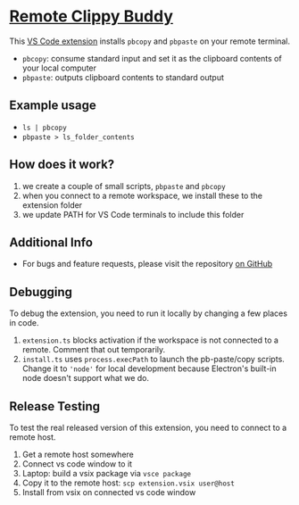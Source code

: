 # [Remote Clippy Buddy](https://marketplace.visualstudio.com/items?itemName=pelmers.remote-clippy-buddy-vscode)

This [VS Code extension](https://marketplace.visualstudio.com/items?itemName=pelmers.remote-clippy-buddy-vscode) installs `pbcopy` and `pbpaste` on your remote terminal.
- `pbcopy`: consume standard input and set it as the clipboard contents of your local computer
- `pbpaste`: outputs clipboard contents to standard output

## Example usage
- `ls | pbcopy`
- `pbpaste > ls_folder_contents`

## How does it work?
1. we create a couple of small scripts, `pbpaste` and `pbcopy`
2. when you connect to a remote workspace, we install these to the extension folder
3. we update PATH for VS Code terminals to include this folder

## Additional Info

- For bugs and feature requests, please visit the repository [on GitHub](https://github.com/pelmers/vscode-remote-clippy-buddy)

## Debugging
To debug the extension, you need to run it locally by changing a few places in code.
1. `extension.ts` blocks activation if the workspace is not connected to a remote. Comment that out temporarily.
2. `install.ts` uses `process.execPath` to launch the pb-paste/copy scripts.
Change it to `'node'` for local development because Electron's built-in node doesn't support what we do.

## Release Testing
To test the real released version of this extension, you need to connect to a remote host.
1. Get a remote host somewhere
2. Connect vs code window to it
3. Laptop: build a vsix package via `vsce package`
4. Copy it to the remote host: `scp extension.vsix user@host`
5. Install from vsix on connected vs code window
